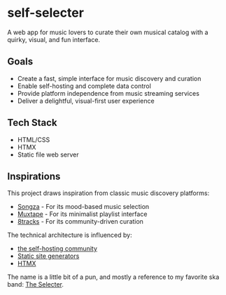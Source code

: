 # self-selecter

A web app for music lovers to curate their own musical catalog with a quirky,
visual, and fun interface.

## Goals

- Create a fast, simple interface for music discovery and curation
- Enable self-hosting and complete data control
- Provide platform independence from music streaming services
- Deliver a delightful, visual-first user experience

## Tech Stack

- HTML/CSS
- HTMX
- Static file web server

## Inspirations

This project draws inspiration from classic music discovery platforms:

- [Songza](https://en.wikipedia.org/wiki/Songza) - For its mood-based music
  selection
- [Muxtape](https://en.wikipedia.org/wiki/Muxtape) - For its minimalist playlist
  interface
- [8tracks](https://en.wikipedia.org/wiki/8tracks.com) - For its
  community-driven curation

The technical architecture is influenced by:

- [the self-hosting community](https://github.com/awesome-selfhosted/awesome-selfhosted)
- [Static site generators](https://en.wikipedia.org/wiki/Static_site_generator)
- [HTMX](https://htmx.org/)

The name is a little bit of a pun, and mostly a reference to my favorite ska
band: [The Selecter](https://en.wikipedia.org/wiki/The_Selecter).
